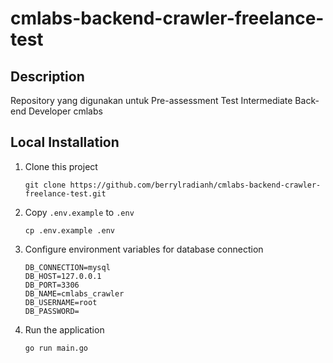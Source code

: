 # cmlabs-backend-crawler-freelance-test

## Description
Repository yang digunakan untuk Pre-assessment Test  Intermediate Back-end Developer cmlabs

## Local Installation

1. Clone this project
    ```
    git clone https://github.com/berrylradianh/cmlabs-backend-crawler-freelance-test.git
    ```

2. Copy `.env.example` to `.env`
    ```
    cp .env.example .env
    ```
3. Configure environment variables for database connection
    ```
    DB_CONNECTION=mysql
    DB_HOST=127.0.0.1
    DB_PORT=3306
    DB_NAME=cmlabs_crawler
    DB_USERNAME=root
    DB_PASSWORD=
    ```

4.  Run the application
    ```
    go run main.go
    ```